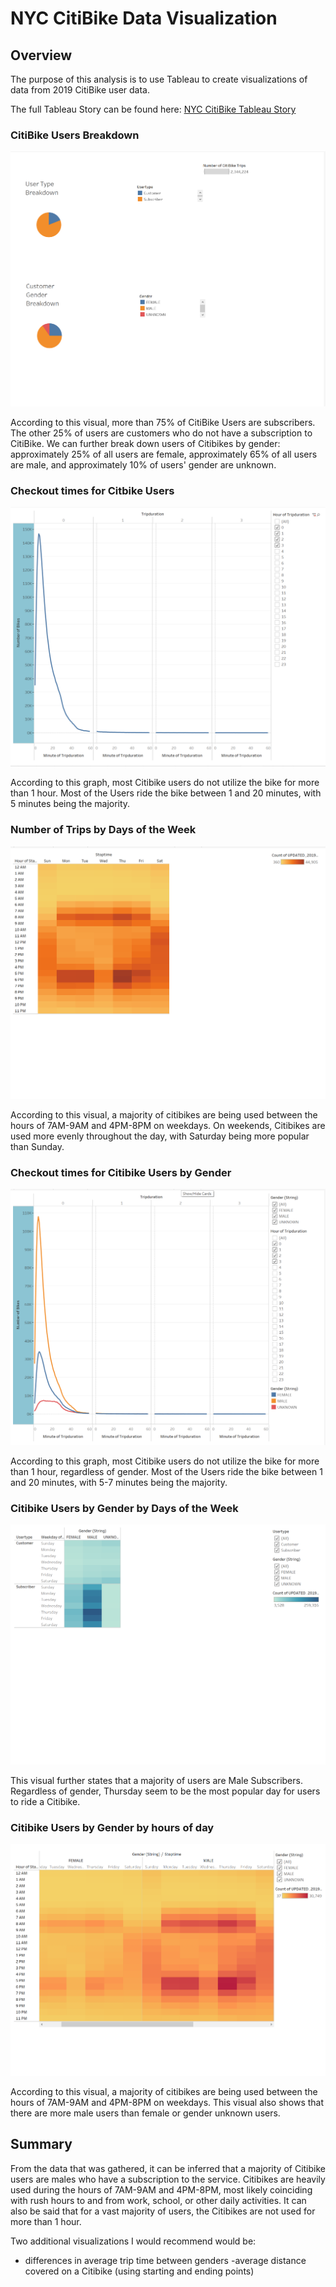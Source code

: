 # NYC CitiBike Data Visualization

## Overview
The purpose of this analysis is to use Tableau to create visualizations of data from 2019 CitiBike user data. 

The full Tableau Story can be found here: [NYC CitiBike Tableau Story](https://public.tableau.com/views/NYCCitiBikeDataChallenge_16747756233090/Story1?:language=en-US&publish=yes&:display_count=n&:origin=viz_share_link)

### CitiBike Users Breakdown

![CitiBike Users Breakdown](/images/citi_user_data.png/)

According to this visual, more than 75% of CitiBike Users are subscribers. The other 25% of users are customers who do not have a subscription to CitiBike. We can further break down users of Citibikes by gender: approximately 25% of all users are female, approximately 65% of all users are male, and approximately 10% of users' gender are unknown. 

### Checkout times for Citbike Users

![Checkout times for Users](/images/checkout_users.png/)

According to this graph, most Citibike users do not utilize the bike for more than 1 hour. Most of the Users ride the bike between 1 and 20 minutes, with 5 minutes being the majority. 

### Number of Trips by Days of the Week

![Number of Trips by Days of the Week](/images/trips_weekday.png/)

According to this visual, a majority of citibikes are being used between the hours of 7AM-9AM and 4PM-8PM on weekdays. On weekends, Citibikes are used more evenly throughout the day, with Saturday being more popular than Sunday. 


### Checkout times for Citibike Users by Gender

![Checkout times for Citibike Users by Gender](/images/checkout_gender.png/)


According to this graph, most Citibike users do not utilize the bike for more than 1 hour, regardless of gender. Most of the Users ride the bike between 1 and 20 minutes, with 5-7 minutes being the majority. 


### Citibike Users by Gender by Days of the Week

![Citibike Users by Gender by Days of the Week](/images/trips_gender_weekday.png/)

This visual further states that a majority of users are Male Subscribers. Regardless of gender, Thursday seem to be the most popular day for users to ride a Citibike. 

### Citibike Users by Gender by hours of day 

![### Citibike Users by Gender by hours per day](/images/trips_gender_weekday_hour.png/)

According to this visual, a majority of citibikes are being used between the hours of 7AM-9AM and 4PM-8PM on weekdays. This visual also shows that there are more male users than female or gender unknown users. 

## Summary

From the data that was gathered, it can be inferred that a majority of Citibike users are males who have a subscription to the service. Citibikes are heavily used during the hours of 7AM-9AM and 4PM-8PM, most likely coinciding with rush hours to and from work, school, or other daily activities. It can also be said that for a vast majority of users, the Citibikes are not used for more than 1 hour. 

Two additional visualizations I would recommend would be:
- differences in average trip time between genders
-average distance covered on a Citibike (using starting and ending points)

